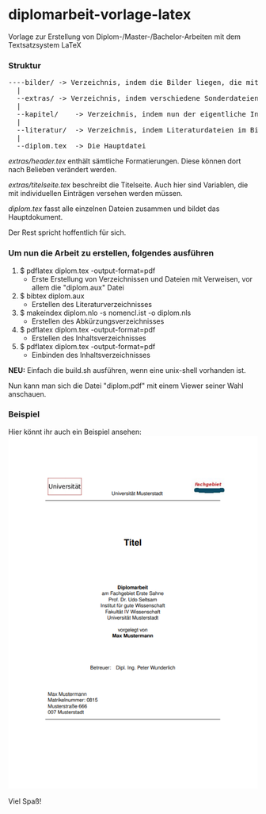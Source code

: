 diplomarbeit-vorlage-latex
==========================

Vorlage zur Erstellung von Diplom-/Master-/Bachelor-Arbeiten mit dem Textsatzsystem LaTeX

### Struktur
<pre>
----bilder/	-> Verzeichnis, indem die Bilder liegen, die mit \includegraphics eingebunden werden können
  |
  --extras/	-> Verzeichnis, indem verschiedene Sonderdateien, wie Titelblatt oder Definitionsheader liegen
  |
  --kapitel/	-> Verzeichnis, indem nun der eigentliche Inhalt steht - ausbaubar :-)
  |
  --literatur/	-> Verzeichnis, indem Literaturdateien im BibTeX Format liegen
  |
  --diplom.tex	-> Die Hauptdatei
</pre>
*extras/header.tex* enthält sämtliche Formatierungen. Diese können dort nach Belieben verändert werden.

*extras/titelseite.tex* beschreibt die Titelseite. Auch hier sind Variablen, die mit individuellen Einträgen versehen werden müssen.

*diplom.tex* fasst alle einzelnen Dateien zusammen und bildet das Hauptdokument.

Der Rest spricht hoffentlich für sich.

### Um nun die Arbeit zu erstellen, folgendes ausführen

1. $ pdflatex diplom.tex -output-format=pdf 
	* Erste Erstellung von Verzeichnissen und Dateien mit Verweisen, vor allem die "diplom.aux" Datei 
2. $ bibtex diplom.aux		
	* Erstellen des Literaturverzeichnisses
3. $ makeindex diplom.nlo -s nomencl.ist -o diplom.nls 
	* Erstellen des Abkürzungsverzeichnisses
4. $ pdflatex diplom.tex -output-format=pdf		
	* Erstellen des Inhaltsverzeichnisses
5. $ pdflatex diplom.tex -output-format=pdf
	* Einbinden des Inhaltsverzeichnisses

**NEU:** Einfach die build.sh ausführen, wenn eine unix-shell vorhanden ist.

Nun kann man sich die Datei "diplom.pdf" mit einem Viewer seiner Wahl anschauen.

### Beispiel

Hier könnt ihr auch ein Beispiel ansehen: [![Titelblatt](titelblatt.png)](https://github.com/dickerpulli/diplomarbeit-vorlage-latex/releases/download/1.0.0/diplom.pdf)


Viel Spaß! 
